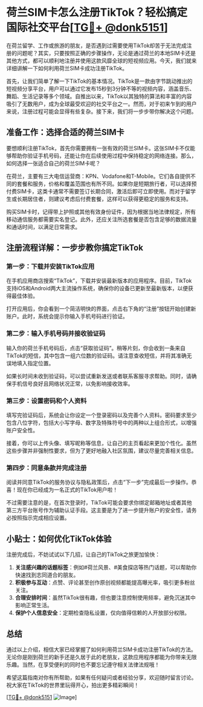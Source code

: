 # 荷兰SIM卡怎么注册TikTok？轻松搞定国际社交平台[[TG💪+ @donk5151](https://t.me/s/donk5151)]

在荷兰留学、工作或旅游的朋友，是否遇到过需要使用TikTok却苦于无法完成注册的问题呢？其实，只要按照正确的步骤操作，无论是通过荷兰的本地SIM卡还是其他方式，都可以顺利地注册并使用这款风靡全球的短视频应用。今天，我们就来详细讲解一下如何利用荷兰SIM卡成功注册TikTok。

首先，让我们简单了解一下TikTok的基本情况。TikTok是一款由字节跳动推出的短视频分享平台，用户可以通过它发布15秒到3分钟不等的视频内容，涵盖音乐、舞蹈、生活记录等多个领域。自推出以来，TikTok以其独特的算法和丰富的内容吸引了无数用户，成为全球最受欢迎的社交平台之一。然而，对于初来乍到的用户来说，注册过程可能会显得有些复杂。接下来，我们将一步步带你解决这个问题。

## 准备工作：选择合适的荷兰SIM卡

要想顺利注册TikTok，首先你需要拥有一张有效的荷兰SIM卡。这张SIM卡不仅能够帮助你验证手机号码，还能让你在后续使用过程中保持稳定的网络连接。那么，如何选择一张适合自己的荷兰SIM卡呢？

在荷兰，主要有三大电信运营商：KPN、Vodafone和T-Mobile。它们各自提供不同的套餐和服务，价格和覆盖范围也有所不同。如果你是短期旅行者，可以选择预付费SIM卡，这类卡通常不需要签订长期合同，激活后即可立即使用。而对于留学生或长期居住者，则建议考虑后付费套餐，这样可以获得更稳定的服务和支持。

购买SIM卡时，记得带上护照或其他有效身份证件，因为根据当地法律规定，所有移动通信服务都需要实名登记。此外，还应关注所选套餐是否包含足够的数据流量和通话时间，以满足日常需求。

## 注册流程详解：一步步教你搞定TikTok

### 第一步：下载并安装TikTok应用

在手机应用商店搜索“TikTok”，下载并安装最新版本的应用程序。目前，TikTok支持iOS和Android两大主流操作系统，确保你的设备已更新至最新版本，以便获得最佳体验。

打开应用后，你会看到一个简洁明快的界面，点击右下角的“注册”按钮开始创建新账户。此时，系统会提示你输入手机号码进行验证。

### 第二步：输入手机号码并接收验证码

输入你的荷兰手机号码后，点击“获取验证码”。稍等片刻，你会收到一条来自TikTok的短信，其中包含一组六位数的验证码。请注意查收短信，并将其准确无误地填入指定位置。

如果长时间未收到验证码，可以尝试重新发送或者联系客服寻求帮助。同时，请确保手机信号良好且网络状况正常，以免影响接收效率。

### 第三步：设置密码和个人资料

填写完验证码后，系统会让你设定一个登录密码以及完善个人资料。密码要求至少包含八位字符，包括大小写字母、数字及特殊符号中的两种以上组合形式，以增强账户安全性。

接着，你可以上传头像、填写昵称等信息，让自己的主页看起来更加个性化。虽然这些步骤并非强制性要求，但为了更好地融入社区氛围，建议尽量完善相关信息。

### 第四步：同意条款并完成注册

阅读并同意TikTok的服务协议与隐私政策后，点击“下一步”完成最后一步操作。恭喜！现在你已经成为一名正式的TikTok用户啦！

不过需要注意的是，在首次登录时，TikTok可能会要求你绑定邮箱地址或者其他第三方平台账号作为辅助认证手段。这主要是为了进一步提升账户的安全性，请务必按照指示完成相应设置。

## 小贴士：如何优化TikTok体验

注册完成后，不妨试试以下几招，让自己的TikTok之旅更加愉快：

1. **关注感兴趣的话题标签**：例如#荷兰风景、#美食探店等热门话题，可以帮助你快速找到志同道合的朋友。
2. **积极参与互动**：点赞、评论甚至创作原创视频都能提高曝光率，吸引更多粉丝关注。
3. **合理安排时间**：虽然TikTok很有趣，但也要注意控制使用频率，避免沉迷其中影响正常生活。
4. **保护个人信息安全**：定期检查隐私设置，仅向值得信赖的人开放部分权限。

## 总结

通过以上介绍，相信大家已经掌握了如何利用荷兰SIM卡成功注册TikTok的方法。无论你是刚到荷兰的新手还是久居于此的老朋友，这款应用程序都能为你带来无限乐趣。当然，在享受便利的同时也不要忘记遵守相关法律法规哦！

希望这篇指南对你有所帮助，如果有任何疑问或者经验分享，欢迎随时留言讨论。祝大家在TikTok的世界里玩得开心，拍出更多精彩瞬间！

[[TG💪+ @donk5151](https://t.me/s/donk5151) ![Image](https://i.postimg.cc/rwNCRYN7/Snipaste-2025-04-30-17-27-05.png)]